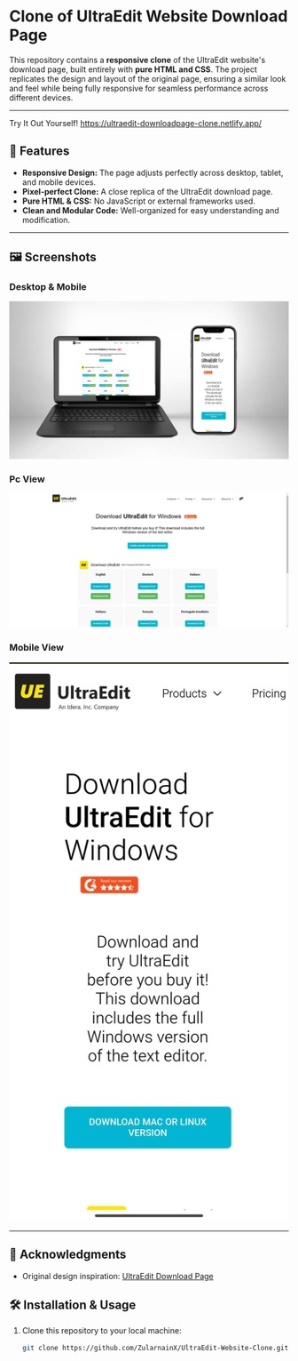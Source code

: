 # Clone of UltraEdit Website Download Page

This repository contains a **responsive clone** of the UltraEdit website's download page, built entirely with **pure HTML and CSS**. The project replicates the design and layout of the original page, ensuring a similar look and feel while being fully responsive for seamless performance across different devices.

---

Try It Out Yourself!
https://ultraedit-downloadpage-clone.netlify.app/

## 🌟 Features

- **Responsive Design:** The page adjusts perfectly across desktop, tablet, and mobile devices.
- **Pixel-perfect Clone:** A close replica of the UltraEdit download page.
- **Pure HTML & CSS:** No JavaScript or external frameworks used.
- **Clean and Modular Code:** Well-organized for easy understanding and modification.

---

## 🖼️ Screenshots

<Add screenshots or GIFs showing the cloned webpage on different devices.>


### Desktop & Mobile
![Desktop&Mobile View](Pc&MobileView.png)

### Pc View
![PC View](Pc_View.PNG)

### Mobile View
![Mobile View](MobieView.jpg)

---

## 🙏 Acknowledgments

- Original design inspiration: [UltraEdit Download Page](https://www.ultraedit.com/downloads/ultraedit-download-thank-you)  

## 🛠️ Installation & Usage

1. Clone this repository to your local machine:
   ```bash
   git clone https://github.com/ZularnainX/UltraEdit-Website-Clone.git
